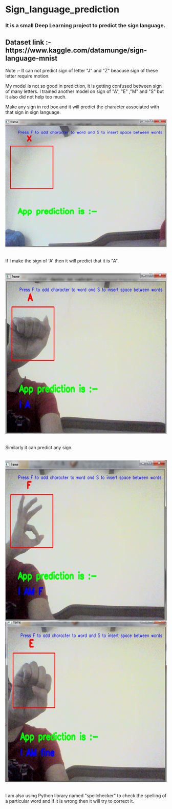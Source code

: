 # Sign_language_prediction

<h3> It is a small Deep Learning project to predict the sign language.</h3>
<h2>Dataset link :- https://www.kaggle.com/datamunge/sign-language-mnist </h2>
<p>Note :- It can not predict sign of letter "J" and "Z" beacuse sign of these letter require motion. </p>
<p>My model is not so good in prediction, it is getting confused between sign of many letters. I trained another model on sign of "A", "E" ,"M" and "S" but it also did not help too much.</p>
<p>Make any sign in red box and  it will predict the character associated with that sign in sign language.</p>
<span>
  <img src="interface.png" width="700" height:"500" title="Starting interface">
</span>
<br>
<br>
<p>If I make the sign of 'A' then it will predict that it is "A". </p>
<br>
<span >
  <img src="ia.png" width="700" height="500" title="after pressing F button">
</span>
<br>
<br>
<p>Similarly it can predict any sign. </p>
<br>
<span >
  <img src="f.png" width="700" height="500" title="after pressing F button">
</span>
<br>

<span>
  <img src="e.png" width="700" height="500">
</span>
<br>
<br>
<p>I am also using Python library named "spellchecker" to check the spelling of a particular word and if it is wrong then it will try to correct it.</p>
